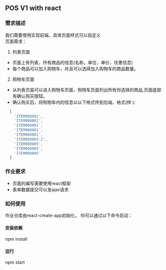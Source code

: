   ## POS V1 with react
### 需求描述
我们需要使用实现前端，具体页面样式可以自定义  
页面需求：

1. 列表页面
  - 页面上有列表，所有商品的信息(名称，单位，单价，优惠信息)
  - 每个商品可以加入购物车，并且可以选择加入购物车的商品数量。
2. 购物车页面
  - 从列表页面可以进入购物车页面，购物车页面列出所有你选择的商品,页面底部有确认购买按钮。
  - 确认购买后，将购物车内的信息以以下格式传到后端，格式(样 ):

```js
  [
    'ITEM000001',
    'ITEM000001',
    'ITEM000001',
    'ITEM000001',
    'ITEM000001',
    'ITEM000003-2',
    'ITEM000005',
    'ITEM000005',
    'ITEM000005'
  ]
```

### 作业要求
- 页面的编写需要使用react框架
- 表单数据提交可以发ajax请求


### 如何使用
作业仓库由react-create-app初始化，
你可以通过以下命令启动：
#### 安装依赖
npm install
#### 运行
npm start
